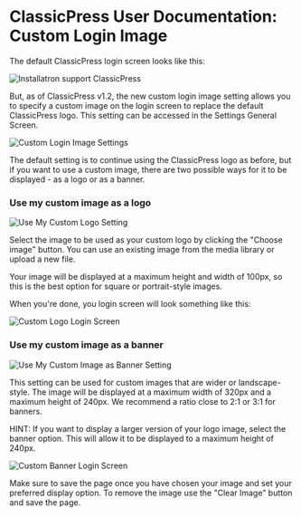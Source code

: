 # ClassicPress User Documentation: Custom Login Image

The default ClassicPress login screen looks like this:

![Installatron support ClassicPress](https://www.classicpress.net/wp-content/uploads/2021/02/standard-login-screen.jpg)

But, as of ClassicPress v1.2, the new custom login image setting allows you to specify a custom image on the login screen to replace the default ClassicPress logo. This setting can be accessed in the Settings General Screen.

![Custom Login Image Settings](https://www.classicpress.net/wp-content/uploads/2021/02/custom-login-image-settings.jpg)

The default setting is to continue using the ClassicPress logo as before, but if you want to use a custom image, there are two possible ways for it to be displayed - as a logo or as a banner. 


### Use my custom image as a logo

![Use My Custom Logo Setting](https://www.classicpress.net/wp-content/uploads/2021/02/use-my-custom-logo.jpg)

Select the image to be used as your custom logo by clicking the "Choose image" button. You can use an existing image from the media library or upload a new file.

Your image will be displayed at a maximum height and width of 100px, so this is the best option for square or portrait-style images.

When you're done, you login screen will look something like this:

![Custom Logo Login Screen](https://www.classicpress.net/wp-content/uploads/2021/02/custom-logo-login-screen.jpg)


### Use my custom image as a banner

![Use My Custom Image as Banner Setting](https://www.classicpress.net/wp-content/uploads/2021/02/use-my-custom-image-as-banner.jpg)

This setting can be used for custom images that are wider or landscape-style. The image will be displayed at a maximum width of 320px and a maximum height of 240px. We recommend a ratio close to 2:1 or 3:1 for banners.

HINT: If you want to display a larger version of your logo image, select the banner option. This will allow it to be displayed to a maximum height of 240px.

![Custom Banner Login Screen](https://www.classicpress.net/wp-content/uploads/2021/02/custom-banner-login-screen.jpg)

Make sure to save the page once you have chosen your image and set your preferred display option. To remove the image use the "Clear Image" button and save the page.
